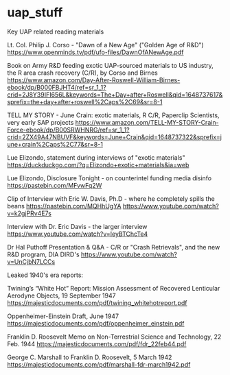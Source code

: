 # uap_stuff
Key UAP related reading materials

Lt. Col. Philip J. Corso - "Dawn of a New Age" ("Golden Age of R&D")
https://www.openminds.tv/pdf/ufo-files/DawnOfANewAge.pdf

Book on Army R&D feeding exotic UAP-sourced materials to US industry, the R area crash recovery (C/R), by Corso and Birnes
https://www.amazon.com/Day-After-Roswell-William-Birnes-ebook/dp/B000FBJHT4/ref=sr_1_1?crid=2J8Y39IFI656L&keywords=The+Day+after+Roswell&qid=1648737617&sprefix=the+day+after+roswell%2Caps%2C69&sr=8-1

TELL MY STORY - June Crain: exotic materials, R C/R, Paperclip Scientists, very early SAP projects
https://www.amazon.com/TELL-MY-STORY-Crain-Force-ebook/dp/B00SRWHNRG/ref=sr_1_1?crid=2ZX49A47NBUVF&keywords=June+Crain&qid=1648737322&sprefix=june+crain%2Caps%2C77&sr=8-1

Lue Elizondo, statement during interviews of "exotic materials"
https://duckduckgo.com/?q=Elizondo+exotic+materials&ia=web

Lue Elizondo, Disclosure Tonight - on counterintel funding media disinfo
https://pastebin.com/MFvwFq2W

Clip of Interview with Eric W. Davis, Ph.D - where he completely spills the beans
https://pastebin.com/MQHhUgYA
https://www.youtube.com/watch?v=k2gjPRv4E7s

Interview with Dr. Eric Davis - the larger interview
https://www.youtube.com/watch?v=IeyBTChcTe4

Dr Hal Puthoff Presentation & Q&A - C/R or "Crash Retrievals", and the new R&D program, DIA DIRD's
https://www.youtube.com/watch?v=UnCjbN7LCCs

Leaked 1940's era reports:

Twining’s “White Hot” Report: Mission Assessment of Recovered Lenticular Aerodyne Objects, 19 September 1947
https://majesticdocuments.com/pdf/twining_whitehotreport.pdf

Oppenheimer-Einstein Draft, June 1947
https://majesticdocuments.com/pdf/oppenheimer_einstein.pdf

Franklin D. Roosevelt Memo on Non-Terrestrial Science and Technology, 22 Feb. 1944
https://majesticdocuments.com/pdf/fdr_22feb44.pdf

George C. Marshall to Franklin D. Roosevelt, 5 March 1942
https://majesticdocuments.com/pdf/marshall-fdr-march1942.pdf
